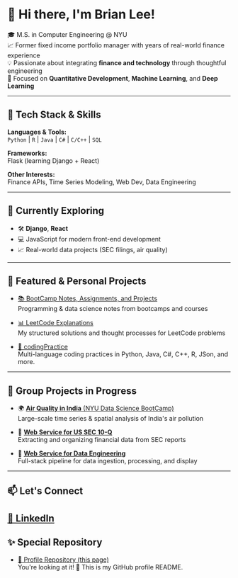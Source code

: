 # 👋 Hi there, I'm Brian Lee!

🎓 M.S. in Computer Engineering @ NYU  
📈 Former fixed income portfolio manager with years of real-world finance experience  
💡 Passionate about integrating **finance and technology** through thoughtful engineering  
🧠 Focused on **Quantitative Development**, **Machine Learning**, and **Deep Learning**

---

## 💼 Tech Stack & Skills

**Languages & Tools:**  
`Python` | `R` | `Java` | `C#` | `C/C++` | `SQL`  

**Frameworks:**  
Flask (learning Django + React)  

**Other Interests:**  
Finance APIs, Time Series Modeling, Web Dev, Data Engineering

---

## 🚀 Currently Exploring

- 🛠️ **Django**, **React**
- 💻 JavaScript for modern front-end development
- 📈 Real-world data projects (SEC filings, air quality)

---

## 📌 Featured & Personal Projects

- [📚 BootCamp Notes, Assignments, and Projects](https://github.com/BrianLee11/BootCamp)  
  Programming & data science notes from bootcamps and courses

- [📊 LeetCode Explanations](https://github.com/BrianLee11/LeetCode)  
  My structured solutions and thought processes for LeetCode problems


- [🧠 codingPractice](https://github.com/BrianLee11/codingPractice)  
  Multi-language coding practices in Python, Java, C#, C++, R, JSon, and more.
---

## 🤝 Group Projects in Progress

- 🌍 [**Air Quality in India** (NYU Data Science BootCamp)](https://github.com/BrianLee11/NYU_DS_group_project)  
  Large-scale time series & spatial analysis of India's air pollution

- 🧾 [**Web Service for US SEC 10-Q**](https://github.com/BrianLee11/accountingApp)  
  Extracting and organizing financial data from SEC reports

- 🧱 [**Web Service for Data Engineering**](https://github.com/BrianLee11/DataScienceWebsite)  
  Full-stack pipeline for data ingestion, processing, and display

---

## 📫 Let's Connect

[🔗 LinkedIn](https://www.linkedin.com/in/brian-jonghoon-lee-frm-caia-a96438199/)
---
## ✨ Special Repository

- [🌟 Profile Repository (this page)](https://github.com/BrianLee11/BrianLee11)  
  You're looking at it! 👀 This is my GitHub profile README.


